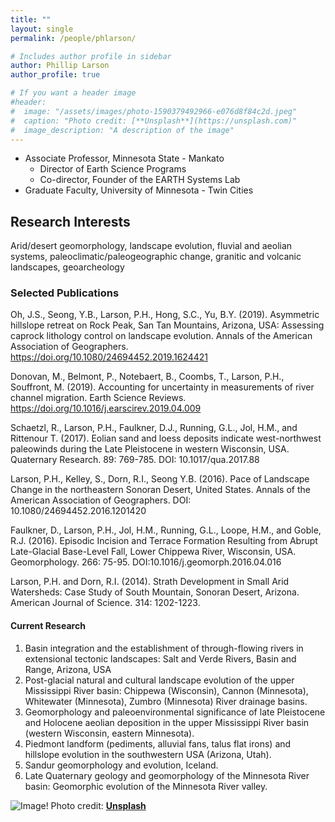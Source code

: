 ```yaml
---
title: ""
layout: single
permalink: /people/phlarson/

# Includes author profile in sidebar
author: Phillip Larson
author_profile: true

# If you want a header image
#header:
#  image: "/assets/images/photo-1590379492966-e076d8f84c2d.jpeg"
#  caption: "Photo credit: [**Unsplash**](https://unsplash.com)"
#  image_description: "A description of the image"
---
```


* Associate Professor, Minnesota State - Mankato
  * Director of Earth Science Programs
  * Co-director, Founder of the EARTH Systems Lab
* Graduate Faculty, University of Minnesota - Twin Cities

## Research Interests
Arid/desert geomorphology, landscape evolution, fluvial and aeolian systems, paleoclimatic/paleogeographic change, granitic and volcanic landscapes, geoarcheology

### Selected Publications

Oh, J.S., Seong, Y.B., Larson, P.H., Hong, S.C., Yu, B.Y. (2019). Asymmetric hillslope retreat on Rock Peak, San Tan Mountains, Arizona, USA: Assessing caprock lithology control on landscape evolution. Annals of the American Association of Geographers. https://doi.org/10.1080/24694452.2019.1624421

Donovan, M., Belmont, P., Notebaert, B., Coombs, T., Larson, P.H., Souffront, M. (2019). Accounting for uncertainty in measurements of river channel migration. Earth Science Reviews. https://doi.org/10.1016/j.earscirev.2019.04.009

Schaetzl, R., Larson, P.H., Faulkner, D.J., Running, G.L., Jol, H.M., and Rittenour T. (2017).  Eolian sand and loess deposits indicate west-northwest paleowinds during the Late Pleistocene in western Wisconsin, USA. Quaternary Research. 89: 769-785. DOI: 10.1017/qua.2017.88

Larson, P.H., Kelley, S., Dorn, R.I., Seong Y.B. (2016). Pace of Landscape Change in the northeastern Sonoran Desert, United States. Annals of the American Association of Geographers. DOI: 10.1080/24694452.2016.1201420 

Faulkner, D., Larson, P.H., Jol, H.M., Running, G.L., Loope, H.M., and Goble, R.J. (2016). Episodic Incision and Terrace Formation Resulting from Abrupt Late-Glacial Base-Level Fall, Lower Chippewa River, Wisconsin, USA. Geomorphology. 266: 75-95.  DOI:10.1016/j.geomorph.2016.04.016 

Larson, P.H. and Dorn, R.I. (2014). Strath Development in Small Arid Watersheds: Case Study of South Mountain, Sonoran Desert, Arizona. American Journal of Science. 314: 1202-1223. 

#### Current Research

1) Basin integration and the establishment of through-flowing rivers in extensional tectonic landscapes: Salt and Verde Rivers, Basin and Range, Arizona, USA
2) Post-glacial natural and cultural landscape evolution of the upper Mississippi River basin: Chippewa (Wisconsin), Cannon (Minnesota), Whitewater (Minnesota), Zumbro (Minnesota) River drainage basins. 
3) Geomorphology and paleoenvironmental significance of late Pleistocene and Holocene aeolian deposition in the upper Mississippi River basin (western Wisconsin, eastern Minnesota).
4) Piedmont landform (pediments, alluvial fans, talus flat irons) and hillslope evolution in the southwestern USA (Arizona, Utah).
5) Sandur geomorphology and evolution, Iceland.
6) Late Quaternary geology and geomorphology of the Minnesota River basin: Geomorphic evolution of the Minnesota River valley.



![Image!](/assets/images/photo-1590379492966-e076d8f84c2d.jpeg)
Photo credit: [**Unsplash**](https://unsplash.com)
